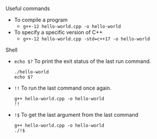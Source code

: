 Useful commands

- To compile a program
  - `g++-12 hello-world.cpp -o hello-world`
- To specify a specific version of C++
  - `g++-12 hello-world.cpp -std=c++17 -o hello-world`

Shell

- `echo $?` To print the exit status of the last run command.
  ```
  ./hello-world
  echo $?
  ```
- `!!` To run the last command once again.

  ```
  g++ hello-world.cpp -o hello-world
  !!
  ```

- `!$` To get the last argument from the last command
  ```
  g++ hello-world.cpp -o hello-world
  ./!$
  ```
